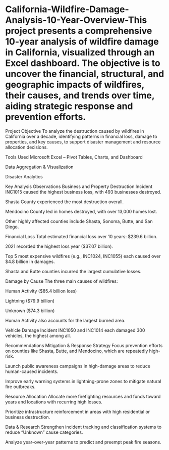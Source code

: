 # California-Wildfire-Damage-Analysis-10-Year-Overview-This project presents a comprehensive 10-year analysis of wildfire damage in California, visualized through an Excel dashboard. The objective is to uncover the financial, structural, and geographic impacts of wildfires, their causes, and trends over time, aiding strategic response and prevention efforts.


Project Objective
To analyze the destruction caused by wildfires in California over a decade, identifying patterns in financial loss, damage to properties, and key causes, to support disaster management and resource allocation decisions.

Tools Used
Microsoft Excel – Pivot Tables, Charts, and Dashboard

Data Aggregation & Visualization

Disaster Analytics

Key Analysis Observations
Business and Property Destruction
Incident INC1015 caused the highest business loss, with 493 businesses destroyed.

Shasta County experienced the most destruction overall.

Mendocino County led in homes destroyed, with over 13,000 homes lost.

Other highly affected counties include Shasta, Sonoma, Butte, and San Diego.

Financial Loss
Total estimated financial loss over 10 years: $239.6 billion.

2021 recorded the highest loss year ($37.07 billion).

Top 5 most expensive wildfires (e.g., INC1024, INC1055) each caused over $4.8 billion in damages.

Shasta and Butte counties incurred the largest cumulative losses.

Damage by Cause
The three main causes of wildfires:

Human Activity ($85.4 billion loss)

Lightning ($79.9 billion)

Unknown ($74.3 billion)

Human Activity also accounts for the largest burned area.

Vehicle Damage
Incident INC1050 and INC1014 each damaged 300 vehicles, the highest among all.

Recommendations
Mitigation & Response Strategy
Focus prevention efforts on counties like Shasta, Butte, and Mendocino, which are repeatedly high-risk.

Launch public awareness campaigns in high-damage areas to reduce human-caused incidents.

Improve early warning systems in lightning-prone zones to mitigate natural fire outbreaks.

Resource Allocation
Allocate more firefighting resources and funds toward years and locations with recurring high losses.

Prioritize infrastructure reinforcement in areas with high residential or business destruction.

Data & Research
Strengthen incident tracking and classification systems to reduce “Unknown” cause categories.

Analyze year-over-year patterns to predict and preempt peak fire seasons.

